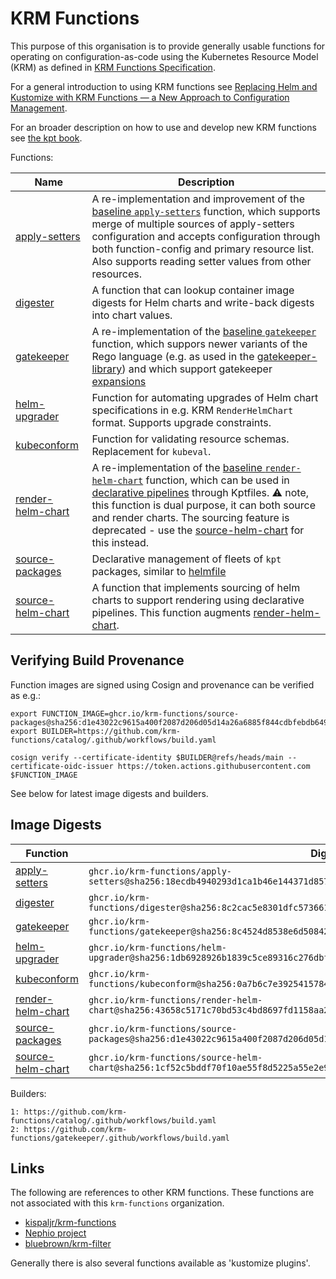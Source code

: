 # KRM Functions

This purpose of this organisation is to provide generally usable
functions for operating on configuration-as-code using the Kubernetes
Resource Model (KRM) as defined in [KRM Functions
Specification](https://github.com/kubernetes-sigs/kustomize/blob/master/cmd/config/docs/api-conventions/functions-spec.md).

For a general introduction to using KRM functions see [Replacing Helm and Kustomize with KRM Functions — a New Approach to Configuration Management](https://medium.com/@michael.vittrup.larsen/replacing-helm-and-kustomize-with-krm-functions-a-new-approach-to-configuration-management-676212cc1332).

For an broader description on how to use and develop new KRM functions see [the kpt book](https://kpt.dev/book/).

Functions:

| Name                                                                                              | Description                                                                                                                                                                                                                                                                                                                                                                                                                                                                                                          |
| ------------------------------------------------------------------------------------------------- | -------------------------------------------------------------------------------------------------------------------------------------------------------------------------------------------------------------------------------------------------------------------------------------------------------------------------------------------------------------------------------------------------------------------------------------------------------------------------------------------------------------------- |
| [apply-setters](https://github.com/krm-functions/catalog/blob/main/docs/apply-setters.md)         | A re-implementation and improvement of the [baseline `apply-setters`](https://catalog.kpt.dev/apply-setters/v0.2/) function, which supports merge of multiple sources of apply-setters configuration and accepts configuration through both function-config and primary resource list. Also supports reading setter values from other resources.                                                                                                                                                                     |
| [digester](https://github.com/krm-functions/catalog/blob/main/docs/digester.md)                   | A function that can lookup container image digests for Helm charts and write-back digests into chart values.                                                                                                                                                                                                                                                                                                                                                                                                         |
| [gatekeeper](https://github.com/krm-functions/gatekeeper)                                         | A re-implementation of the [baseline `gatekeeper`](https://catalog.kpt.dev/gatekeeper/v0.2/) function, which suppors newer variants of the Rego language (e.g. as used in the [gatekeeper-library](https://github.com/open-policy-agent/gatekeeper-library)) and which support gatekeeper [expansions](https://open-policy-agent.github.io/gatekeeper/website/docs/expansion)                                                                                                                                        |
| [helm-upgrader](https://github.com/krm-functions/catalog/blob/main/docs/helm-upgrader.md)         | Function for automating upgrades of Helm chart specifications in e.g. KRM `RenderHelmChart` format. Supports upgrade constraints.                                                                                                                                                                                                                                                                                                                                                                                    |
| [kubeconform](https://github.com/krm-functions/catalog/blob/main/docs/kubeconform.md)             | Function for validating resource schemas. Replacement for `kubeval`.                                                                                                                                                                                                                                                                                                                                                                                                                                                 |
| [render-helm-chart](https://github.com/krm-functions/catalog/blob/main/docs/render-helm-chart.md) | A re-implementation of the [baseline `render-helm-chart`](https://catalog.kpt.dev/render-helm-chart/v0.2/) function, which can be used in [declarative pipelines](https://kpt.dev/book/04-using-functions/01-declarative-function-execution) through Kptfiles. :warning: note, this function is dual purpose, it can both source and render charts. The sourcing feature is deprecated - use the [source-helm-chart](https://github.com/krm-functions/catalog/blob/main/docs/source-helm-chart.md) for this instead. |
| [source-packages](https://github.com/krm-functions/catalog/blob/main/docs/source-packages.md)     | Declarative management of fleets of `kpt` packages, similar to [helmfile](https://github.com/helmfile/helmfile)                                                                                                                                                                                                                                                                                                                                                                                                      |
| [source-helm-chart](https://github.com/krm-functions/catalog/blob/main/docs/source-helm-chart.md) | A function that implements sourcing of helm charts to support rendering using declarative pipelines. This function augments [render-helm-chart](docs/render-helm-chart.md).                                                                                                                                                                                                                                                                                                                                          |

## Verifying Build Provenance

Function images are signed using Cosign and provenance can be verified
as e.g.:

```
export FUNCTION_IMAGE=ghcr.io/krm-functions/source-packages@sha256:d1e43022c9615a400f2087d206d05d14a26a6885f844cdbfebdb649688973d71
export BUILDER=https://github.com/krm-functions/catalog/.github/workflows/build.yaml

cosign verify --certificate-identity $BUILDER@refs/heads/main --certificate-oidc-issuer https://token.actions.githubusercontent.com $FUNCTION_IMAGE
```

See below for latest image digests and builders.

## Image Digests

| Function                                                                                          | Digest                                                                                                            | Builder |
| ------------------------------------------------------------------------------------------------- | ----------------------------------------------------------------------------------------------------------------- | ------- |
| [apply-setters](https://github.com/krm-functions/catalog/blob/main/docs/apply-setters.md)         | `ghcr.io/krm-functions/apply-setters@sha256:18ecdb4940293d1ca1b46e144371d8575bf4c699bf4ad1c54d0b75138b83ef52`     | 1       |
| [digester](https://github.com/krm-functions/catalog/blob/main/docs/digester.md)                   | `ghcr.io/krm-functions/digester@sha256:8c2cac5e8301dfc573661d7cb0f8481bac5d6d2d4d9619a5942ccfb41cc52c44`          | 1       |
| [gatekeeper](https://github.com/krm-functions/gatekeeper)                                         | `ghcr.io/krm-functions/gatekeeper@sha256:8c4524d8538e6d50842c3eec70c932672457189e09f2e10ee6616b9b74d867e6`        | 2       |
| [helm-upgrader](https://github.com/krm-functions/catalog/blob/main/docs/helm-upgrader.md)         | `ghcr.io/krm-functions/helm-upgrader@sha256:1db6928926b1839c5ce89316c276dbfdfb3a55e05a1553d29b24530bddebc0d7`     | 1       |
| [kubeconform](https://github.com/krm-functions/catalog/blob/main/docs/kubeconform.md)             | `ghcr.io/krm-functions/kubeconform@sha256:0a7b6c7e3925415784a34afa7eee06069bf57efc3b674bb2f4c7bc25eafc931d`       | 1       |
| [render-helm-chart](https://github.com/krm-functions/catalog/blob/main/docs/render-helm-chart.md) | `ghcr.io/krm-functions/render-helm-chart@sha256:43658c5171c70bd53c4bd8697fd1158aa27c19a652f2d8f9b8e7657178e3d30a` | 1       |
| [source-packages](https://github.com/krm-functions/catalog/blob/main/docs/source-packages.md)     | `ghcr.io/krm-functions/source-packages@sha256:d1e43022c9615a400f2087d206d05d14a26a6885f844cdbfebdb649688973d71`   | 1       |
| [source-helm-chart](https://github.com/krm-functions/catalog/blob/main/docs/source-helm-chart.md) | `ghcr.io/krm-functions/source-helm-chart@sha256:1cf52c5bddf70f10ae55f8d5225a55e2e929db6d357c485af5e1ebf816afbcc5` | 1       |

Builders:

```
1: https://github.com/krm-functions/catalog/.github/workflows/build.yaml
2: https://github.com/krm-functions/gatekeeper/.github/workflows/build.yaml
```

## Links

The following are references to other KRM functions. These functions
are not associated with this `krm-functions` organization.

- [kispaljr/krm-functions](https://github.com/kispaljr/krm-functions)
- [Nephio project](https://github.com/nephio-project/nephio/tree/main/krm-functions)
- [bluebrown/krm-filter](https://github.com/bluebrown/krm-filter)

Generally there is also several functions available as 'kustomize plugins'.
